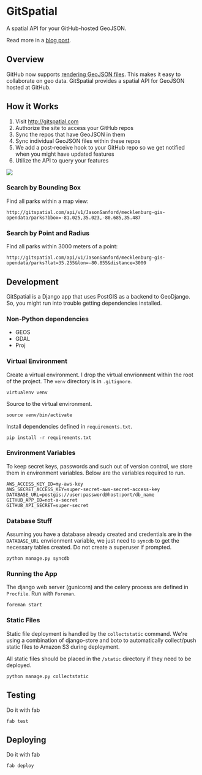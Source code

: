 # GitSpatial

A spatial API for your GitHub-hosted GeoJSON.

Read more in a [blog post](http://geojason.info/2013/gitspatial-a-spatial-api-for-your-github-hosted-geojson/).

## Overview

GitHub now supports [rendering GeoJSON files](https://help.github.com/articles/mapping-geojson-files-on-github). This makes it easy to collaborate on geo data. GitSpatial provides a spatial API for GeoJSON hosted at GitHub. 

## How it Works

1. Visit http://gitspatial.com
2. Authorize the site to access your GitHub repos
3. Sync the repos that have GeoJSON in them
4. Sync individual GeoJSON files within these repos
5. We add a post-receive hook to your GitHub repo so we get notified when you might have updated features
6. Utilize the API to query your features

<img src="http://s3.amazonaws.com/geojason/img/gitspatial-demo.gif" />

### Search by Bounding Box

Find all parks within a map view:

    http://gitspatial.com/api/v1/JasonSanford/mecklenburg-gis-opendata/parks?bbox=-81.025,35.023,-80.685,35.487

### Search by Point and Radius

Find all parks within 3000 meters of a point:

    http://gitspatial.com/api/v1/JasonSanford/mecklenburg-gis-opendata/parks?lat=35.255&lon=-80.855&distance=3000

## Development

GitSpatial is a Django app that uses PostGIS as a backend to GeoDjango. So, you might run into trouble getting dependencies installed.

### Non-Python dependencies

* GEOS
* GDAL
* Proj

### Virtual Environment

Create a virtual environment. I drop the virtual envrionment within the root of the project. The `venv` directory is in `.gitignore`.

    virtualenv venv

Source to the virtual environment.

    source venv/bin/activate

Install dependencies defined in `requirements.txt`.

    pip install -r requirements.txt

### Environment Variables

To keep secret keys, passwords and such out of version control, we store them in environment variables. Below are the variables required to run.

    AWS_ACCESS_KEY_ID=my-aws-key
    AWS_SECRET_ACCESS_KEY=super-secret-aws-secret-access-key
    DATABASE_URL=postgis://user:password@host:port/db_name
    GITHUB_APP_ID=not-a-secret
    GITHUB_API_SECRET=super-secret

### Database Stuff

Assuming you have a database already created and credentials are in the `DATABASE_URL` envrionment variable, we just need to `syncdb` to get the necessary tables created. Do not create a superuser if prompted.

    python manage.py syncdb

### Running the App

The django web server (gunicorn) and the celery process are defined in `Procfile`. Run with `Foreman`.

    foreman start

### Static Files

Static file deployment is handled by the `collectstatic` command. We're using a combination of django-store and boto to automatically collect/push static files to Amazon S3 during deployment.

All static files should be placed in the `/static` directory if they need to be deployed.

    python manage.py collectstatic

## Testing

Do it with fab

    fab test

## Deploying

Do it with fab

    fab deploy


